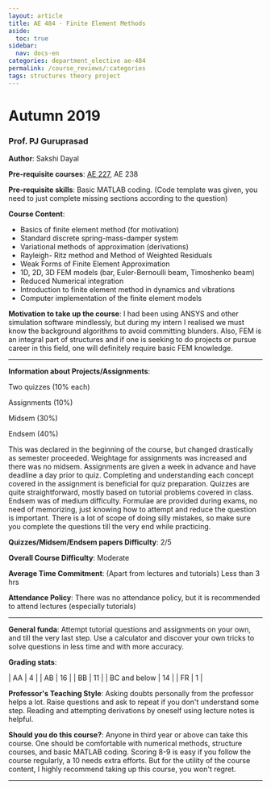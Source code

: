 ```yaml
---
layout: article
title: AE 484 - Finite Element Methods
aside:
  toc: true
sidebar:
  nav: docs-en
categories: department_elective ae-484
permalink: /course_reviews/:categories
tags: structures theory project
---
```


# Autumn 2019
### Prof. PJ Guruprasad
**Author**: Sakshi Dayal

**Pre-requisite courses**: [AE 227](/course_reviews/second_year/ae-227), AE 238

**Pre-requisite skills**: Basic MATLAB coding. (Code template was given, you need to just complete missing sections according to the question)

**Course Content**:

- Basics of finite element method (for motivation)
- Standard discrete spring-mass-damper system
- Variational methods of approximation (derivations)
- Rayleigh- Ritz method and Method of Weighted Residuals
- Weak Forms of Finite Element Approximation
- 1D, 2D, 3D FEM models (bar, Euler-Bernoulli beam, Timoshenko beam)
- Reduced Numerical integration
- Introduction to finite element method in dynamics and vibrations
- Computer implementation of the finite element models

**Motivation to take up the course**: I had been using ANSYS and other simulation software mindlessly, but during my intern I realised we must know the background algorithms to avoid committing blunders. Also, FEM is an integral part of structures and if one is seeking to do projects or pursue career in this field, one will definitely require basic FEM knowledge.


---

**Information about Projects/Assignments**:

Two quizzes (10% each)

Assignments (10%)

Midsem (30%)

Endsem (40%)

This was declared in the beginning of the course, but changed drastically as semester proceeded. Weightage for assignments was increased and there was no midsem.
Assignments are given a week in advance and have deadline a day prior to quiz. Completing and understanding each concept covered in the assignment is beneficial for quiz preparation. Quizzes are quite straightforward, mostly based on tutorial problems covered in class. Endsem was of medium difficulty. Formulae are provided during exams, no need of memorizing, just knowing how to attempt and reduce the question is important. There is a lot of scope of doing silly mistakes, so make sure you complete the questions till the very end while practicing.


**Quizzes/Midsem/Endsem papers Difficulty**: 2/5

**Overall Course Difficulty**: Moderate

**Average Time Commitment**:
(Apart from lectures and tutorials)
Less than 3 hrs


**Attendance Policy**: There was no attendance policy, but it is recommended to attend lectures (especially tutorials)


---

**General funda**: Attempt tutorial questions and assignments on your own, and till the very last step. Use a calculator and discover your own tricks to solve questions in less time and with more accuracy.


**Grading stats**:

| AA |  4 |
| AB |  16 |
| BB |  11 |
| BC and below | 14  |
| FR |  1 |

**Professor's Teaching Style**: Asking doubts personally from the professor helps a lot. Raise questions and ask to repeat if you don't understand some step. Reading and attempting derivations by oneself using lecture notes is helpful.

**Should you do this course?**: Anyone in third year or above can take this course. One should be comfortable with numerical methods, structure courses, and basic MATLAB coding.
Scoring 8-9 is easy if you follow the course regularly, a 10 needs extra efforts. But for the utility of the course content, I highly recommend taking up this course, you won't regret.

---
